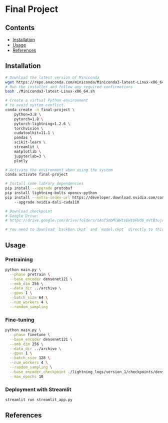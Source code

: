 # Final Project <!-- omit in toc -->

## Contents <!-- omit in toc -->

- [Installation](#installation)
- [Usage](#usage)
- [References](#references)

## Installation

```bash
# Download the latest version of Miniconda
wget https://repo.anaconda.com/miniconda/Miniconda3-latest-Linux-x86_64.sh
# Run the installer and follow any required confirmations
bash ./Miniconda3-latest-Linux-x86_64.sh

# Create a virtual Python environment
# to avoid system conflict.
conda create -n final-project \
    python=3.8 \
    pytorch=1.8 \
    pytorch-lightning=1.2.6 \
    torchvision \
    cudatoolkit=11.1 \
    pandas \
    scikit-learn \
    streamlit \
    matplotlib \
    jupyterlab=3 \ 
    plotly

# Activate the environment when using the system
conda activate final-project

# Install some library dependencies
pip install --upgrade protobuf
pip install lightning-bolts opencv-python
pip install --extra-index-url https://developer.download.nvidia.com/compute/redist 
    --upgrade nvidia-dali-cuda110

# Download checkpoint
# Google Drive:
# https://drive.google.com/drive/folders/1Aof5mbMlBHtxEHtUFUd6_mVtBtujaYXU?usp=sharing

# You need to download `backbon.ckpt` and `model.ckpt` directly to this folder.
```

## Usage

### Pretraining

```bash
python main.py \
  --phase pretrain \
  --base_encoder densenet121 \
  --emb_dim 256 \
  --data_dir ../archive \
  --gpus 1 \
  --batch_size 64 \
  --num_workers 4 \
  --random_sampling
```

### Fine-tuning

```bash
python main.py \
  --phase finetune \
  --base_encoder densenet121 \
  --emb_dim 256 \
  --data_dir ../archive \
  --gpus 1 \
  --batch_size 128 \
  --num_workers 4 \
  --random_sampling \
  --base_encoder_checkpoint ./lightning_logs/version_1/checkpoints/densenet121epoch=21-val_loss=1.42.ckpt \
  --max_epochs 10
```

### Deployment with Streamlit

```bash
streamlit run streamlit_app.py
```

## References
